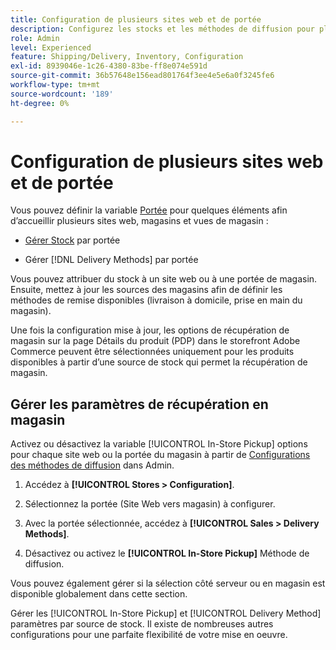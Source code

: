 ```yaml
---
title: Configuration de plusieurs sites web et de portée
description: Configurez les stocks et les méthodes de diffusion pour plusieurs sites web et portées de magasin.
role: Admin
level: Experienced
feature: Shipping/Delivery, Inventory, Configuration
exl-id: 8939046e-1c26-4380-83be-ff8e074e591d
source-git-commit: 36b57648e156ead801764f3ee4e5e6a0f3245fe6
workflow-type: tm+mt
source-wordcount: '189'
ht-degree: 0%

---
```


# Configuration de plusieurs sites web et de portée

Vous pouvez définir la variable [Portée](https://docs.magento.com/user-guide/configuration/scope.html) pour quelques éléments afin d’accueillir plusieurs sites web, magasins et vues de magasin :

- [Gérer Stock](https://docs.magento.com/user-guide/catalog/inventory-stock.html) par portée

- Gérer [!DNL Delivery Methods] par portée

Vous pouvez attribuer du stock à un site web ou à une portée de magasin. Ensuite, mettez à jour les sources des magasins afin de définir les méthodes de remise disponibles (livraison à domicile, prise en main du magasin).

Une fois la configuration mise à jour, les options de récupération de magasin sur la page Détails du produit (PDP) dans le storefront Adobe Commerce peuvent être sélectionnées uniquement pour les produits disponibles à partir d’une source de stock qui permet la récupération de magasin.

## Gérer les paramètres de récupération en magasin

Activez ou désactivez la variable [!UICONTROL In-Store Pickup] options pour chaque site web ou la portée du magasin à partir de [Configurations des méthodes de diffusion](enable-general.md#delivery-methods) dans Admin.

1. Accédez à **[!UICONTROL Stores > Configuration]**.

1. Sélectionnez la portée (Site Web vers magasin) à configurer.

1. Avec la portée sélectionnée, accédez à **[!UICONTROL Sales > Delivery Methods]**.

1. Désactivez ou activez le **[!UICONTROL In-Store Pickup]** Méthode de diffusion.

Vous pouvez également gérer si la sélection côté serveur ou en magasin est disponible globalement dans cette section.

Gérer les [!UICONTROL In-Store Pickup] et [!UICONTROL Delivery Method] paramètres par source de stock. Il existe de nombreuses autres configurations pour une parfaite flexibilité de votre mise en oeuvre.
